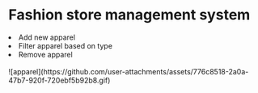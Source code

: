 <h1>Fashion store management system</h1>
<li>Add new apparel</li>
<li>Filter apparel based on type</li>
<li>Remove apparel</li>
<br/>
![apparel](https://github.com/user-attachments/assets/776c8518-2a0a-47b7-920f-720ebf5b92b8.gif)

